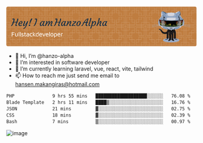 ![Header](./github-header-image.png)

- 👋 Hi, I’m @hanzo-alpha
- 👀 I’m interested in software developer
- 🌱 I’m currently learning laravel, vue, react, vite, tailwind
- 📫 How to reach me just send me email to hansen.makangiras@hotmail.com 

<!---
hanzo-alpha/hanzo-alpha is a ✨ special ✨ repository because its `README.md` (this file) appears on your GitHub profile.
You can click the Preview link to take a look at your changes.
--->

<!--START_SECTION:waka-->

```txt
PHP              9 hrs 55 mins   ███████████████████░░░░░░   76.08 %
Blade Template   2 hrs 11 mins   ████▒░░░░░░░░░░░░░░░░░░░░   16.76 %
JSON             21 mins         ▓░░░░░░░░░░░░░░░░░░░░░░░░   02.75 %
CSS              18 mins         ▓░░░░░░░░░░░░░░░░░░░░░░░░   02.39 %
Bash             7 mins          ▒░░░░░░░░░░░░░░░░░░░░░░░░   00.97 %
```

<!--END_SECTION:waka-->

![image](https://github.com/hanzo-alpha/hanzo-alpha/assets/111342797/c4bd2977-6123-4017-8652-6e166259b484)

